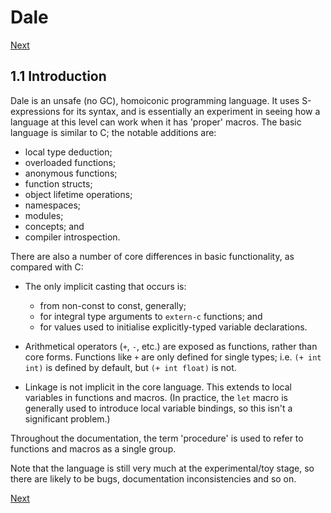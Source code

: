 # Dale

[Next](./1-2-setup.md)

## 1.1 Introduction

Dale is an unsafe (no GC), homoiconic programming language. It uses
S-expressions for its syntax, and is essentially an experiment in
seeing how a language at this level can work when it has 'proper'
macros. The basic language is similar to C; the notable additions are:

  * local type deduction;
  * overloaded functions;
  * anonymous functions;
  * function structs;
  * object lifetime operations;
  * namespaces;
  * modules;
  * concepts; and
  * compiler introspection.

There are also a number of core differences in basic functionality, as
compared with C:

  * The only implicit casting that occurs is:
    * from non-const to const, generally;
    * for integral type arguments to `extern-c` functions; and
    * for values used to initialise explicitly-typed variable 
      declarations.

  * Arithmetical operators (`+`, `-`, etc.) are exposed as functions,
    rather than core forms. Functions like `+` are only defined for
    single types; i.e. `(+ int int)` is defined by default, but `(+ int
    float)` is not.

  * Linkage is not implicit in the core language. This extends to
    local variables in functions and macros. (In practice, the `let`
    macro is generally used to introduce local variable bindings, so
    this isn't a significant problem.)

Throughout the documentation, the term 'procedure' is used to refer to
functions and macros as a single group.

Note that the language is still very much at the experimental/toy
stage, so there are likely to be bugs, documentation inconsistencies
and so on.

[Next](./1-2-setup.md)
